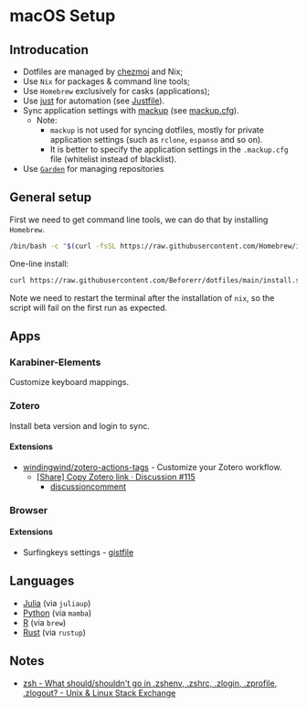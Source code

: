 # macOS Setup

## Introducation

- Dotfiles are managed by [chezmoi](https://www.chezmoi.io/) and Nix;
- Use `Nix` for packages & command line tools;
- Use `Homebrew` exclusively for casks (applications);
- Use [just](https://just.systems) for automation (see [Justfile](./home/justfile)).
- Sync application settings with [mackup](https://github.com/lra/mackup) (see [mackup.cfg](./home/private_dot_mackup.cfg)).
  - Note:
    - `mackup` is not used for syncing dotfiles, mostly for private application settings (such as `rclone`, `espanso` and so on).
    - It is better to specify the application settings in the `.mackup.cfg` file (whitelist instead of blacklist).
- Use [`Garden`](https://garden-rs.gitlab.io/index.html) for managing repositories

## General setup

First we need to get command line tools, we can do that by installing `Homebrew`.

```bash
/bin/bash -c "$(curl -fsSL https://raw.githubusercontent.com/Homebrew/install/HEAD/install.sh)"
```

One-line install:

```bash
curl https://raw.githubusercontent.com/Beforerr/dotfiles/main/install.sh | bash
```

Note we need to restart the terminal after the installation of `nix`, so the script will fail on the first run as expected.

## Apps

### Karabiner-Elements

Customize keyboard mappings.

[](~/.config/)

### Zotero

Install beta version and login to sync.

#### Extensions

- [windingwind/zotero-actions-tags](https://github.com/windingwind/zotero-actions-tags) - Customize your Zotero workflow.
  - [[Share] Copy Zotero link · Discussion #115](https://github.com/windingwind/zotero-actions-tags/discussions/115)
    - [discussioncomment](https://github.com/windingwind/zotero-actions-tags/discussions/115#discussioncomment-8731031)

### Browser

#### Extensions

- Surfingkeys settings - [gistfile](https://gist.githubusercontent.com/Beforerr/6a618d442ca37ec061c9cf012784a643/raw/e28248821f255370d8383e456c179aa18026cf89/gistfile.txt)

## Languages

- [Julia](https://julialang.org/) (via `juliaup`)
- [Python](https://www.python.org/) (via `mamba`)
- [R](https://www.r-project.org/) (via `brew`)
- [Rust](https://www.rust-lang.org/) (via `rustup`)

## Notes

- [zsh - What should/shouldn't go in .zshenv, .zshrc, .zlogin, .zprofile, .zlogout? - Unix & Linux Stack Exchange](https://unix.stackexchange.com/questions/71253/what-should-shouldnt-go-in-zshenv-zshrc-zlogin-zprofile-zlogout)
